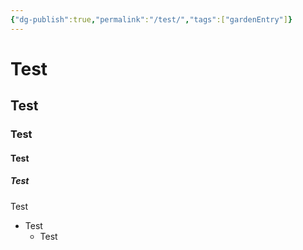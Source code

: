 ```yaml
---
{"dg-publish":true,"permalink":"/test/","tags":["gardenEntry"]}
---
```


# Test
## Test
### Test
#### Test
##### Test
Test
- Test
	- Test